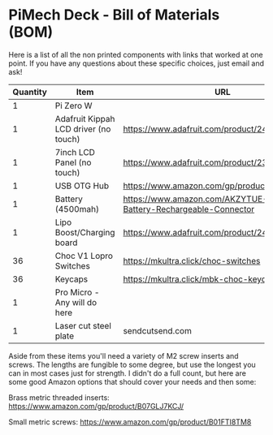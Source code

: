 # PiMech Deck - Bill of Materials (BOM)

Here is a list of all the non printed components with links that worked at one
point.  If you have any questions about these specific choices, just email
and ask!

Quantity|Item|URL
---|---|---
|1|Pi Zero W|
|1|Adafruit Kippah LCD driver (no touch)|https://www.adafruit.com/product/2454
|1|7inch LCD Panel (no touch)|https://www.adafruit.com/product/2353
|1|USB OTG Hub|https://www.amazon.com/gp/product/B01JL837X8
|1|Battery (4500mah)|https://www.amazon.com/AKZYTUE-4500mAh-Battery-Rechargeable-Connector
|1|Lipo Boost/Charging board|https://www.adafruit.com/product/2465
|36|Choc V1 Lopro Switches|https://mkultra.click/choc-switches
|36|Keycaps|https://mkultra.click/mbk-choc-keycaps
|1|Pro Micro - Any will do here
|1|Laser cut steel plate|sendcutsend.com

Aside from these items you'll need a variety of M2 screw inserts and screws.
The lengths are fungible to some degree, but use the longest you can in most
cases just for strength.  I didn't do a full count, but here are some good
Amazon options that should cover your needs and then some:

Brass metric threaded inserts:
https://www.amazon.com/gp/product/B07GLJ7KCJ/

Small metric screws:
https://www.amazon.com/gp/product/B01FTI8TM8
